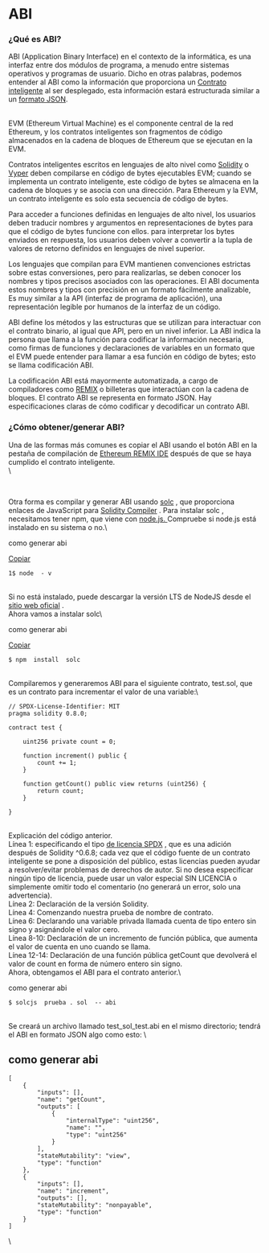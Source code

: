 # ABI

### ¿Qué es ABI?

ABI (Application Binary Interface) en el contexto de la informática, es una interfaz entre dos módulos de programa, a menudo entre sistemas operativos y programas de usuario. Dicho en otras palabras, podemos entender al ABI como la información que proporciona un [Contrato inteligente](https://www.santander.com/es/stories/smart-contracts) al ser desplegado, esta información estará estructurada similar a un [formato JSON](https://www.ibm.com/docs/es/baw/20.x?topic=formats-javascript-object-notation-json-format).

\
EVM (Ethereum Virtual Machine) es el componente central de la red Ethereum, y los contratos inteligentes son fragmentos de código almacenados en la cadena de bloques de Ethereum que se ejecutan en la EVM.&#x20;

Contratos inteligentes escritos en lenguajes de alto nivel como [Solidity](https://docs.soliditylang.org/en/v0.8.2/) o [Vyper](https://vyper.readthedocs.io/en/stable/) deben compilarse en código de bytes ejecutables EVM; cuando se implementa un contrato inteligente, este código de bytes se almacena en la cadena de bloques y se asocia con una dirección. Para Ethereum y la EVM, un contrato inteligente es solo esta secuencia de código de bytes.&#x20;

Para acceder a funciones definidas en lenguajes de alto nivel, los usuarios deben traducir nombres y argumentos en representaciones de bytes para que el código de bytes funcione con ellos.&#x20; para interpretar los bytes enviados en respuesta, los usuarios deben volver a convertir a la tupla de valores de retorno definidos en lenguajes de nivel superior.&#x20;

Los lenguajes que compilan para EVM mantienen convenciones estrictas sobre estas conversiones, pero para realizarlas, se deben conocer los nombres y tipos precisos asociados con las operaciones. El ABI documenta estos nombres y tipos con precisión en un formato fácilmente analizable,\
Es muy similar a la API (interfaz de programa de aplicación), una representación legible por humanos de la interfaz de un código.&#x20;

ABI define los métodos y las estructuras que se utilizan para interactuar con el contrato binario, al igual que API, pero en un nivel inferior. La ABI indica la persona que llama a la función para codificar la información necesaria, como firmas de funciones y declaraciones de variables en un formato que el EVM puede entender para llamar a esa función en código de bytes; esto se llama codificación ABI.&#x20;

La codificación ABI está mayormente automatizada, a cargo de compiladores como [REMIX](https://remix.ethereum.org/) o billeteras que interactúan con la cadena de bloques. El contrato ABI se representa en formato JSON. Hay especificaciones claras de cómo codificar y decodificar un contrato ABI.&#x20;



### ¿Cómo obtener/generar ABI?

Una de las formas más comunes es copiar el ABI usando el botón ABI en la pestaña de compilación de [Ethereum REMIX IDE](https://remix.ethereum.org/) después de que se haya cumplido el contrato inteligente. \
\


<figure><img src="https://lh5.googleusercontent.com/irrw0SgFg9h5wh-2Y8_jOHdTZAKi55ul0CgbS51yrAfvOd7xIcX45CWFoRNcI-I1LA3Hg59kLorwgZXY-QYml1rQsSoUZDvFPSi_0ykA6kuQYf3n9WY3E5bNSAbP21rvt2c6WkNJ" alt=""><figcaption></figcaption></figure>

\
Otra forma es compilar y generar ABI usando [solc](https://www.npmjs.com/package/solc) , que proporciona enlaces de JavaScript para [Solidity Compiler](https://github.com/ethereum/solidity) . Para instalar solc , necesitamos tener npm, que viene con [node.js. ](https://nodejs.org/en/)Compruebe si node.js está instalado en su sistema o no.\


como generar abi

[Copiar](https://www.quicknode.com/guides/smart-contract-development/what-is-an-abi)

```
1$ node  - v
```

\
Si no está instalado, puede descargar la versión LTS de NodeJS desde el [sitio web oficial](https://nodejs.org/en/) .\
Ahora vamos a instalar solc\


como generar abi

[Copiar](https://www.quicknode.com/guides/smart-contract-development/what-is-an-abi)

```
$ npm  install  solc
```

\
Compilaremos y generaremos ABI para el siguiente contrato, test.sol, que es un contrato para incrementar el valor de una variable:\


```
// SPDX-License-Identifier: MIT
pragma solidity 0.8.0;

contract test {
    
    uint256 private count = 0;

    function increment() public {
        count += 1;
    }
    
    function getCount() public view returns (uint256) {
        return count;
    }

}
```

\
Explicación del código anterior.\
Línea 1: especificando el tipo [de licencia SPDX](https://spdx.org/licenses/) , que es una adición después de Solidity ^0.6.8; cada vez que el código fuente de un contrato inteligente se pone a disposición del público, estas licencias pueden ayudar a resolver/evitar problemas de derechos de autor. Si no desea especificar ningún tipo de licencia, puede usar un valor especial SIN LICENCIA o simplemente omitir todo el comentario (no generará un error, solo una advertencia).\
Línea 2: Declaración de la versión Solidity.\
Línea 4: Comenzando nuestra prueba de nombre de contrato.\
Línea 6: Declarando una variable privada llamada cuenta de tipo entero sin signo y asignándole el valor cero.\
Línea 8-10: Declaración de un incremento de función pública, que aumenta el valor de cuenta en uno cuando se llama.\
Línea 12-14: Declaración de una función pública getCount que devolverá el valor de count en forma de número entero sin signo.\
Ahora, obtengamos el ABI para el contrato anterior.\


como generar abi

```
$ solcjs  prueba . sol  -- abi
```

\
Se creará un archivo llamado test\_sol\_test.abi en el mismo directorio; tendrá el ABI en formato JSON algo como esto: \


## como generar abi

```
[
	{
		"inputs": [],
		"name": "getCount",
		"outputs": [
			{
				"internalType": "uint256",
				"name": "",
				"type": "uint256"
			}
		],
		"stateMutability": "view",
		"type": "function"
	},
	{
		"inputs": [],
		"name": "increment",
		"outputs": [],
		"stateMutability": "nonpayable",
		"type": "function"
	}
]
```

\
